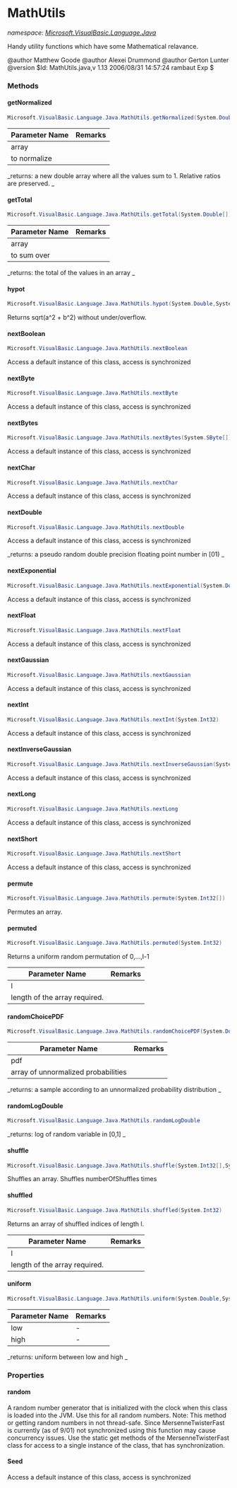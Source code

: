 ﻿# MathUtils
_namespace: <a href="#" onClick="load('/docs/Microsoft.VisualBasic.Language.Java/index.md')">Microsoft.VisualBasic.Language.Java</a>_

Handy utility functions which have some Mathematical relavance.
 
 @author Matthew Goode
 @author Alexei Drummond
 @author Gerton Lunter
 @version $Id: MathUtils.java,v 1.13 2006/08/31 14:57:24 rambaut Exp $



### Methods

#### getNormalized
```csharp
Microsoft.VisualBasic.Language.Java.MathUtils.getNormalized(System.Double[])
```


|Parameter Name|Remarks|
|--------------|-------|
|array|
            to normalize |


_returns:  a new double array where all the values sum to 1. Relative ratios
         are preserved. _

#### getTotal
```csharp
Microsoft.VisualBasic.Language.Java.MathUtils.getTotal(System.Double[])
```


|Parameter Name|Remarks|
|--------------|-------|
|array|
            to sum over |


_returns:  the total of the values in an array _

#### hypot
```csharp
Microsoft.VisualBasic.Language.Java.MathUtils.hypot(System.Double,System.Double)
```
Returns sqrt(a^2 + b^2) without under/overflow.

#### nextBoolean
```csharp
Microsoft.VisualBasic.Language.Java.MathUtils.nextBoolean
```
Access a default instance of this class, access is synchronized

#### nextByte
```csharp
Microsoft.VisualBasic.Language.Java.MathUtils.nextByte
```
Access a default instance of this class, access is synchronized

#### nextBytes
```csharp
Microsoft.VisualBasic.Language.Java.MathUtils.nextBytes(System.SByte[])
```
Access a default instance of this class, access is synchronized

#### nextChar
```csharp
Microsoft.VisualBasic.Language.Java.MathUtils.nextChar
```
Access a default instance of this class, access is synchronized

#### nextDouble
```csharp
Microsoft.VisualBasic.Language.Java.MathUtils.nextDouble
```
Access a default instance of this class, access is synchronized

_returns:  a pseudo random double precision floating point number in [01) _

#### nextExponential
```csharp
Microsoft.VisualBasic.Language.Java.MathUtils.nextExponential(System.Double)
```
Access a default instance of this class, access is synchronized

#### nextFloat
```csharp
Microsoft.VisualBasic.Language.Java.MathUtils.nextFloat
```
Access a default instance of this class, access is synchronized

#### nextGaussian
```csharp
Microsoft.VisualBasic.Language.Java.MathUtils.nextGaussian
```
Access a default instance of this class, access is synchronized

#### nextInt
```csharp
Microsoft.VisualBasic.Language.Java.MathUtils.nextInt(System.Int32)
```
Access a default instance of this class, access is synchronized

#### nextInverseGaussian
```csharp
Microsoft.VisualBasic.Language.Java.MathUtils.nextInverseGaussian(System.Double,System.Double)
```
Access a default instance of this class, access is synchronized

#### nextLong
```csharp
Microsoft.VisualBasic.Language.Java.MathUtils.nextLong
```
Access a default instance of this class, access is synchronized

#### nextShort
```csharp
Microsoft.VisualBasic.Language.Java.MathUtils.nextShort
```
Access a default instance of this class, access is synchronized

#### permute
```csharp
Microsoft.VisualBasic.Language.Java.MathUtils.permute(System.Int32[])
```
Permutes an array.

#### permuted
```csharp
Microsoft.VisualBasic.Language.Java.MathUtils.permuted(System.Int32)
```
Returns a uniform random permutation of 0,...,l-1

|Parameter Name|Remarks|
|--------------|-------|
|l|
            length of the array required. |


#### randomChoicePDF
```csharp
Microsoft.VisualBasic.Language.Java.MathUtils.randomChoicePDF(System.Double[])
```


|Parameter Name|Remarks|
|--------------|-------|
|pdf|
            array of unnormalized probabilities |


_returns:  a sample according to an unnormalized probability distribution _

#### randomLogDouble
```csharp
Microsoft.VisualBasic.Language.Java.MathUtils.randomLogDouble
```


_returns:  log of random variable in [0,1] _

#### shuffle
```csharp
Microsoft.VisualBasic.Language.Java.MathUtils.shuffle(System.Int32[],System.Int32)
```
Shuffles an array. Shuffles numberOfShuffles times

#### shuffled
```csharp
Microsoft.VisualBasic.Language.Java.MathUtils.shuffled(System.Int32)
```
Returns an array of shuffled indices of length l.

|Parameter Name|Remarks|
|--------------|-------|
|l|
            length of the array required. |


#### uniform
```csharp
Microsoft.VisualBasic.Language.Java.MathUtils.uniform(System.Double,System.Double)
```


|Parameter Name|Remarks|
|--------------|-------|
|low|-|
|high|-|


_returns:  uniform between low and high _


### Properties

#### random
A random number generator that is initialized with the clock when this
 class is loaded into the JVM. Use this for all random numbers. Note: This
 method or getting random numbers in not thread-safe. Since
 MersenneTwisterFast is currently (as of 9/01) not synchronized using this
 function may cause concurrency issues. Use the static get methods of the
 MersenneTwisterFast class for access to a single instance of the class,
 that has synchronization.
#### Seed
Access a default instance of this class, access is synchronized
